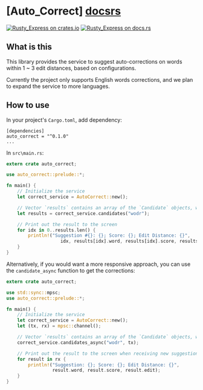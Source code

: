 [Auto_Correct] [docsrs]
======================

[![Rusty_Express on crates.io][cratesio-image]][cratesio]
[![Rusty_Express on docs.rs][docsrs-image]][docsrs]

[cratesio]: https://crates.io/crates/auto_correct
[cratesio-image]: https://img.shields.io/crates/v/auto_correct.svg
[docsrs-image]: https://docs.rs/auto_correct/badge.svg
[docsrs]: https://docs.rs/auto_correct

## What is this
This library provides the service to suggest auto-corrections on words within 1 ~ 3 edit distances, based on configurations.

Currently the project only supports English words corrections, and we plan to expand the service to more languages.

## How to use
In your project's `Cargo.toml`, add dependency:
```cargo
[dependencies]
auto_correct = "^0.1.0"
...
```

In `src\main.rs`:
```rust
extern crate auto_correct;

use auto_correct::prelude::*;

fn main() {
    // Initialize the service
    let correct_service = AutoCorrect::new();

    // Vector `results` contains an array of the `Candidate` objects, which is sorted by scores
    let results = correct_service.candidates("wodr");

    // Print out the result to the screen
    for idx in 0..results.len() {
        println!("Suggestion #{}: {}; Score: {}; Edit Distance: {}",
                    idx, results[idx].word, results[idx].score, results[idx].edit);
    }
}
```

Alternatively, if you would want a more responsive approach, you can use the `candidate_async` function to get the corrections:
```rust
extern crate auto_correct;

use std::sync::mpsc;
use auto_correct::prelude::*;

fn main() {
    // Initialize the service
    let correct_service = AutoCorrect::new();
    let (tx, rx) = mpsc::channel();

    // Vector `results` contains an array of the `Candidate` objects, which is sorted by scores
    correct_service.candidates_async("wodr", tx);

    // Print out the result to the screen when receiving new suggestions. Note that the received results are not ranked.
    for result in rx {
        println!("Suggestion: {}; Score: {}; Edit Distance: {}",
                 result.word, result.score, result.edit);
    }
}
```
